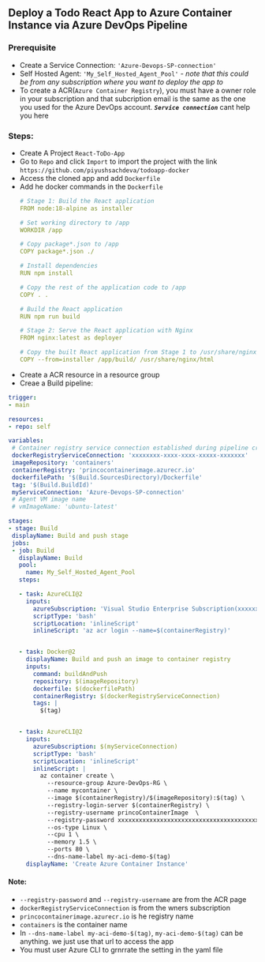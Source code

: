 ## Deploy a Todo React App to Azure Container Instance via Azure DevOps Pipeline

### Prerequisite
- Create a Service Connection: `'Azure-Devops-SP-connection'`
- Self Hosted Agent: `'My_Self_Hosted_Agent_Pool'` -  *note that this could be from any subscription where you want to deploy the app to*
- To create a ACR(`Azure Container Registry`), you must have a owner role in your subscription and that subcription email is the same as the one you used for the Azure DevOps account. ***`Service connection`*** cant help you here 

### Steps:
- Create A Project `React-ToDo-App` 
- Go to `Repo` and click `Import` to import the project with the link `https://github.com/piyushsachdeva/todoapp-docker`
- Access the cloned app and add `Dockerfile`
- Add he docker commands in the `Dockerfile`
    ```Yaml
    # Stage 1: Build the React application
    FROM node:18-alpine as installer

    # Set working directory to /app
    WORKDIR /app

    # Copy package*.json to /app
    COPY package*.json ./

    # Install dependencies
    RUN npm install

    # Copy the rest of the application code to /app
    COPY . .

    # Build the React application
    RUN npm run build

    # Stage 2: Serve the React application with Nginx
    FROM nginx:latest as deployer

    # Copy the built React application from Stage 1 to /usr/share/nginx/html
    COPY --from=installer /app/build/ /usr/share/nginx/html

    ```
- Create a ACR resource in a resource group
- Creae a  Build pipeline:
 ```Yaml
trigger:
- main

resources:
- repo: self

variables:
  # Container registry service connection established during pipeline creation
  dockerRegistryServiceConnection: 'xxxxxxxx-xxxx-xxxx-xxxxx-xxxxxxx'
  imageRepository: 'containers'
  containerRegistry: 'princocontainerimage.azurecr.io'
  dockerfilePath: '$(Build.SourcesDirectory)/Dockerfile'
  tag: '$(Build.BuildId)'
  myServiceConnection: 'Azure-Devops-SP-connection'
  # Agent VM image name
  # vmImageName: 'ubuntu-latest'

stages:
- stage: Build
  displayName: Build and push stage
  jobs:
  - job: Build
    displayName: Build
    pool:
      name: My_Self_Hosted_Agent_Pool
    steps:

    - task: AzureCLI@2
      inputs:
        azureSubscription: 'Visual Studio Enterprise Subscription(xxxxxxx-xxxx-xxxx-xxxx-xxxxxxxxxx)'
        scriptType: 'bash'
        scriptLocation: 'inlineScript'
        inlineScript: 'az acr login --name=$(containerRegistry)'


    - task: Docker@2
      displayName: Build and push an image to container registry
      inputs:
        command: buildAndPush
        repository: $(imageRepository)
        dockerfile: $(dockerfilePath)
        containerRegistry: $(dockerRegistryServiceConnection)
        tags: |
          $(tag)


    - task: AzureCLI@2
      inputs:
        azureSubscription: $(myServiceConnection)
        scriptType: 'bash'
        scriptLocation: 'inlineScript'
        inlineScript: |
          az container create \
            --resource-group Azure-DevOps-RG \
            --name mycontainer \
            --image $(containerRegistry)/$(imageRepository):$(tag) \
            --registry-login-server $(containerRegistry) \
            --registry-username princoContainerImage  \
            --registry-password xxxxxxxxxxxxxxxxxxxxxxxxxxxxxxxxxxxxxxxxxx \
            --os-type Linux \
            --cpu 1 \
            --memory 1.5 \
            --ports 80 \
            --dns-name-label my-aci-demo-$(tag)
      displayName: 'Create Azure Container Instance'
 ```
#### Note:
- `--registry-password` and `--registry-username` are from the ACR page
- `dockerRegistryServiceConnection` is from the wners subscription
- `princocontainerimage.azurecr.io` is he registry name
- `containers` is the container name
- In `--dns-name-label my-aci-demo-$(tag)`, `my-aci-demo-$(tag)` can be anything. we just use that url to access the app
- You must user Azure CLI to grnrrate the setting in the yaml file

